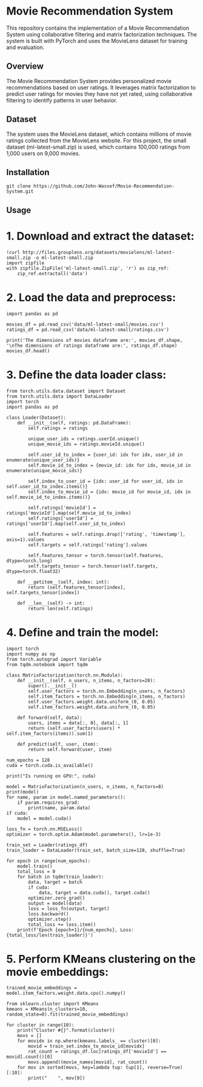 # Movie Recommendation System

 This repository contains the implementation of a Movie Recommendation System using collaborative filtering and matrix factorization techniques. The system is built with PyTorch and uses the MovieLens dataset for training and evaluation.

## Overview

 The Movie Recommendation System provides personalized movie recommendations based on user ratings. It leverages matrix factorization to predict user ratings for movies they have not yet rated, using collaborative filtering to identify patterns in user behavior.

## Dataset

 The system uses the MovieLens dataset, which contains millions of movie ratings collected from the MovieLens website. For this project, the small dataset (ml-latest-small.zip) is used, which contains 100,000 ratings from 1,000 users on 9,000 movies.

## Installation
    git clone https://github.com/John-Wassef/Movie-Recommendation-System.git


## Usage

# 1. Download and extract the dataset:
    !curl http://files.grouplens.org/datasets/movielens/ml-latest-small.zip -o ml-latest-small.zip
    import zipfile
    with zipfile.ZipFile('ml-latest-small.zip', 'r') as zip_ref:
        zip_ref.extractall('data')

# 2. Load the data and preprocess:
    import pandas as pd

    movies_df = pd.read_csv('data/ml-latest-small/movies.csv')
    ratings_df = pd.read_csv('data/ml-latest-small/ratings.csv')

    print('The dimensions of movies dataframe are:', movies_df.shape, '\nThe dimensions of ratings dataframe are:', ratings_df.shape)
    movies_df.head()

# 3. Define the data loader class:
    from torch.utils.data.dataset import Dataset
    from torch.utils.data import DataLoader
    import torch
    import pandas as pd

    class Loader(Dataset):
        def __init__(self, ratings: pd.DataFrame):
            self.ratings = ratings

            unique_user_ids = ratings.userId.unique()
            unique_movie_ids = ratings.movieId.unique()

            self.user_id_to_index = {user_id: idx for idx, user_id in enumerate(unique_user_ids)}
            self.movie_id_to_index = {movie_id: idx for idx, movie_id in enumerate(unique_movie_ids)}

            self.index_to_user_id = {idx: user_id for user_id, idx in self.user_id_to_index.items()}
            self.index_to_movie_id = {idx: movie_id for movie_id, idx in self.movie_id_to_index.items()}

            self.ratings['movieId'] = ratings['movieId'].map(self.movie_id_to_index)
            self.ratings['userId'] = ratings['userId'].map(self.user_id_to_index)

            self.features = self.ratings.drop(['rating', 'timestamp'], axis=1).values
            self.targets = self.ratings['rating'].values

            self.features_tensor = torch.tensor(self.features, dtype=torch.long)
            self.targets_tensor = torch.tensor(self.targets, dtype=torch.float32)

        def __getitem__(self, index: int):
            return (self.features_tensor[index], self.targets_tensor[index])

        def __len__(self) -> int:
            return len(self.ratings)

# 4. Define and train the model:
    import torch
    import numpy as np
    from torch.autograd import Variable
    from tqdm.notebook import tqdm

    class MatrixFactorization(torch.nn.Module):
        def __init__(self, n_users, n_items, n_factors=20):
            super().__init__()
            self.user_factors = torch.nn.Embedding(n_users, n_factors)
            self.item_factors = torch.nn.Embedding(n_items, n_factors)
            self.user_factors.weight.data.uniform_(0, 0.05)
            self.item_factors.weight.data.uniform_(0, 0.05)

        def forward(self, data):
            users, items = data[:, 0], data[:, 1]
            return (self.user_factors(users) * self.item_factors(items)).sum(1)

        def predict(self, user, item):
            return self.forward(user, item)

    num_epochs = 128
    cuda = torch.cuda.is_available()

    print("Is running on GPU:", cuda)

    model = MatrixFactorization(n_users, n_items, n_factors=8)
    print(model)
    for name, param in model.named_parameters():
        if param.requires_grad:
            print(name, param.data)
    if cuda:
        model = model.cuda()

    loss_fn = torch.nn.MSELoss()
    optimizer = torch.optim.Adam(model.parameters(), lr=1e-3)

    train_set = Loader(ratings_df)
    train_loader = DataLoader(train_set, batch_size=128, shuffle=True)

    for epoch in range(num_epochs):
        model.train()
        total_loss = 0
        for batch in tqdm(train_loader):
            data, target = batch
            if cuda:
                data, target = data.cuda(), target.cuda()
            optimizer.zero_grad()
            output = model(data)
            loss = loss_fn(output, target)
            loss.backward()
            optimizer.step()
            total_loss += loss.item()
        print(f'Epoch {epoch+1}/{num_epochs}, Loss: {total_loss/len(train_loader)}')

# 5. Perform KMeans clustering on the movie embeddings:
    trained_movie_embeddings = model.item_factors.weight.data.cpu().numpy()

    from sklearn.cluster import KMeans
    kmeans = KMeans(n_clusters=10, random_state=0).fit(trained_movie_embeddings)

    for cluster in range(10):
        print("Cluster #{}".format(cluster))
        movs = []
        for movidx in np.where(kmeans.labels_ == cluster)[0]:
            movid = train_set.index_to_movie_id[movidx]
            rat_count = ratings_df.loc[ratings_df['movieId'] == movid].count()[0]
            movs.append((movie_names[movid], rat_count))
        for mov in sorted(movs, key=lambda tup: tup[1], reverse=True)[:10]:
            print("    ", mov[0])

